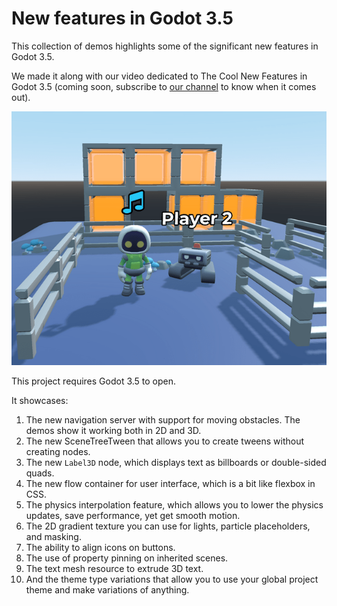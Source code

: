 # New features in Godot 3.5

This collection of demos highlights some of the significant new features in Godot 3.5.

We made it along with our video dedicated to The Cool New Features in Godot 3.5 (coming soon, subscribe to [our channel](https://www.youtube.com/c/Gdquest) to know when it comes out).

![](label3d-screenshot.png)

This project requires Godot 3.5 to open.

It showcases:

1. The new navigation server with support for moving obstacles. The demos show it working both in 2D and 3D.
1. The new SceneTreeTween that allows you to create tweens without creating nodes.
1. The new `Label3D` node, which displays text as billboards or double-sided quads.
1. The new flow container for user interface, which is a bit like flexbox in CSS.
1. The physics interpolation feature, which allows you to lower the physics updates, save performance, yet get smooth motion.
1. The 2D gradient texture you can use for lights, particle placeholders, and masking.
1. The ability to align icons on buttons.
1. The use of property pinning on inherited scenes.
1. The text mesh resource to extrude 3D text.
1. And the theme type variations that allow you to use your global project theme and make variations of anything.
